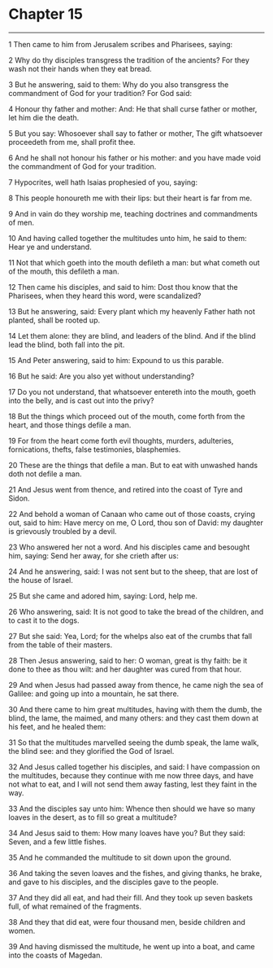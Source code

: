 # Chapter 15

***

1 Then came to him from Jerusalem scribes and Pharisees, saying:

2 Why do thy disciples transgress the tradition of the ancients? For they wash not their hands when they eat bread.

3 But he answering, said to them: Why do you also transgress the commandment of God for your tradition? For God said:

4 Honour thy father and mother: And: He that shall curse father or mother, let him die the death.

5 But you say: Whosoever shall say to father or mother, The gift whatsoever proceedeth from me, shall profit thee.

6 And he shall not honour his father or his mother: and you have made void the commandment of God for your tradition.

7 Hypocrites, well hath Isaias prophesied of you, saying:

8 This people honoureth me with their lips: but their heart is far from me.

9 And in vain do they worship me, teaching doctrines and commandments of men.

10 And having called together the multitudes unto him, he said to them: Hear ye and understand.

11 Not that which goeth into the mouth defileth a man: but what cometh out of the mouth, this defileth a man.

12 Then came his disciples, and said to him: Dost thou know that the Pharisees, when they heard this word, were scandalized?

13 But he answering, said: Every plant which my heavenly Father hath not planted, shall be rooted up.

14 Let them alone: they are blind, and leaders of the blind. And if the blind lead the blind, both fall into the pit.

15 And Peter answering, said to him: Expound to us this parable.

16 But he said: Are you also yet without understanding?

17 Do you not understand, that whatsoever entereth into the mouth, goeth into the belly, and is cast out into the privy?

18 But the things which proceed out of the mouth, come forth from the heart, and those things defile a man.

19 For from the heart come forth evil thoughts, murders, adulteries, fornications, thefts, false testimonies, blasphemies.

20 These are the things that defile a man. But to eat with unwashed hands doth not defile a man.

21 And Jesus went from thence, and retired into the coast of Tyre and Sidon.

22 And behold a woman of Canaan who came out of those coasts, crying out, said to him: Have mercy on me, O Lord, thou son of David: my daughter is grievously troubled by a devil.

23 Who answered her not a word. And his disciples came and besought him, saying: Send her away, for she crieth after us:

24 And he answering, said: I was not sent but to the sheep, that are lost of the house of Israel.

25 But she came and adored him, saying: Lord, help me.

26 Who answering, said: It is not good to take the bread of the children, and to cast it to the dogs.

27 But she said: Yea, Lord; for the whelps also eat of the crumbs that fall from the table of their masters.

28 Then Jesus answering, said to her: O woman, great is thy faith: be it done to thee as thou wilt: and her daughter was cured from that hour.

29 And when Jesus had passed away from thence, he came nigh the sea of Galilee: and going up into a mountain, he sat there.

30 And there came to him great multitudes, having with them the dumb, the blind, the lame, the maimed, and many others: and they cast them down at his feet, and he healed them:

31 So that the multitudes marvelled seeing the dumb speak, the lame walk, the blind see: and they glorified the God of Israel.

32 And Jesus called together his disciples, and said: I have compassion on the multitudes, because they continue with me now three days, and have not what to eat, and I will not send them away fasting, lest they faint in the way.

33 And the disciples say unto him: Whence then should we have so many loaves in the desert, as to fill so great a multitude?

34 And Jesus said to them: How many loaves have you? But they said: Seven, and a few little fishes.

35 And he commanded the multitude to sit down upon the ground.

36 And taking the seven loaves and the fishes, and giving thanks, he brake, and gave to his disciples, and the disciples gave to the people.

37 And they did all eat, and had their fill. And they took up seven baskets full, of what remained of the fragments.

38 And they that did eat, were four thousand men, beside children and women.

39 And having dismissed the multitude, he went up into a boat, and came into the coasts of Magedan.

